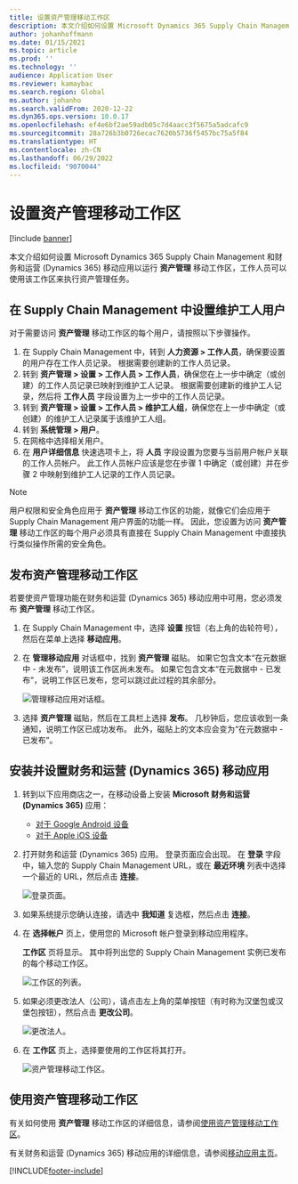 ```yaml
---
title: 设置资产管理移动工作区
description: 本文介绍如何设置 Microsoft Dynamics 365 Supply Chain Management 和财务和运营 (Dynamics 365) 移动应用以运行资产管理移动工作区，工作人员可以使用该工作区来执行资产管理任务。
author: johanhoffmann
ms.date: 01/15/2021
ms.topic: article
ms.prod: ''
ms.technology: ''
audience: Application User
ms.reviewer: kamaybac
ms.search.region: Global
ms.author: johanho
ms.search.validFrom: 2020-12-22
ms.dyn365.ops.version: 10.0.17
ms.openlocfilehash: ef4e6bf2ae59adb05c7d4aacc3f5675a5adcafc9
ms.sourcegitcommit: 28a726b3b0726ecac7620b5736f5457bc75a5f84
ms.translationtype: HT
ms.contentlocale: zh-CN
ms.lasthandoff: 06/29/2022
ms.locfileid: "9070044"
---
```

# <a name="set-up-the-asset-management-mobile-workspace"></a>设置资产管理移动工作区

[!include [banner](../includes/banner.md)]

本文介绍如何设置 Microsoft Dynamics 365 Supply Chain Management 和财务和运营 (Dynamics 365) 移动应用以运行 **资产管理** 移动工作区，工作人员可以使用该工作区来执行资产管理任务。

## <a name="set-up-maintenance-worker-users-in-supply-chain-management"></a>在 Supply Chain Management 中设置维护工人用户

对于需要访问 **资产管理** 移动工作区的每个用户，请按照以下步骤操作。

1. 在 Supply Chain Management 中，转到 **人力资源 \> 工作人员**，确保要设置的用户存在工作人员记录。 根据需要创建新的工作人员记录。
1. 转到 **资产管理 \> 设置 \> 工作人员 \> 工作人员**，确保您在上一步中确定（或创建）的工作人员记录已映射到维护工人记录。 根据需要创建新的维护工人记录，然后将 **工作人员** 字段设置为上一步中的工作人员记录。
1. 转到 **资产管理 \> 设置 \> 工作人员 \> 维护工人组**，确保您在上一步中确定（或创建）的维护工人记录属于该维护工人组。
1. 转到 **系统管理 \> 用户**。
1. 在网格中选择相关用户。
1. 在 **用户详细信息** 快速选项卡上，将 **人员** 字段设置为您要与当前用户帐户关联的工作人员帐户。 此工作人员帐户应该是您在步骤 1 中确定（或创建）并在步骤 2 中映射到维护工人记录的工作人员记录。

> [!NOTE]
> 用户权限和安全角色应用于 **资产管理** 移动工作区的功能，就像它们会应用于 Supply Chain Management 用户界面的功能一样。 因此，您设置为访问 **资产管理** 移动工作区的每个用户必须具有直接在 Supply Chain Management 中直接执行类似操作所需的安全角色。

## <a name="publish-the-asset-management-mobile-workspace"></a>发布资产管理移动工作区

若要使资产管理功能在财务和运营 (Dynamics 365) 移动应用中可用，您必须发布 **资产管理** 移动工作区。

1. 在 Supply Chain Management 中，选择 **设置** 按钮（右上角的齿轮符号），然后在菜单上选择 **移动应用**。
1. 在 **管理移动应用** 对话框中，找到 **资产管理** 磁贴。 如果它包含文本“在元数据中 - 未发布”，说明该工作区尚未发布。 如果它包含文本“在元数据中 - 已发布”，说明工作区已发布，您可以跳过此过程的其余部分。

    ![管理移动应用对话框。](media/mobile-workspaces.png "管理移动应用对话框")

1. 选择 **资产管理** 磁贴，然后在工具栏上选择 **发布**。 几秒钟后，您应该收到一条通知，说明工作区已成功发布。 此外，磁贴上的文本应会变为“在元数据中 - 已发布”。

## <a name="install-and-set-up-the-finance-and-operations-dynamics-365-mobile-app"></a>安装并设置财务和运营 (Dynamics 365) 移动应用

1. 转到以下应用商店之一，在移动设备上安装 **Microsoft 财务和运营 (Dynamics 365)** 应用：

    - [对于 Google Android 设备](https://go.microsoft.com/fwlink/?linkid=850662)
    - [对于 Apple iOS 设备](https://go.microsoft.com/fwlink/?linkid=850663)

1. 打开财务和运营 (Dynamics 365) 应用。 登录页面应会出现。 在 **登录** 字段中，输入您的 Supply Chain Management URL，或在 **最近环境** 列表中选择一个最近的 URL，然后点击 **连接**。

    ![登录页面。](media/mobile-app-sign-in.png "登录页")

1. 如果系统提示您确认连接，请选中 **我知道** 复选框，然后点击 **连接**。
1. 在 **选择帐户** 页上，使用您的 Microsoft 帐户登录到移动应用程序。

    **工作区** 页将显示。 其中将列出您的 Supply Chain Management 实例已发布的每个移动工作区。

    ![工作区的列表。](media/mobile-app-workspaces.png "工作区列表")

1. 如果必须更改法人（公司），请点击左上角的菜单按钮（有时称为汉堡包或汉堡包按钮），然后点击 **更改公司**。

    ![更改法人。](media/mobile-app-change-comp.png "更改法人")

1. 在 **工作区** 页上，选择要使用的工作区将其打开。

    ![资产管理移动工作区。](media/mobile-app-asset-workspace.png "资产管理移动工作区")

## <a name="work-with-the-asset-management-mobile-workspace"></a>使用资产管理移动工作区

有关如何使用 **资产管理** 移动工作区的详细信息，请参阅[使用资产管理移动工作区](asset-management-mobile-workspace.md)。

有关财务和运营 (Dynamics 365) 移动应用的详细信息，请参阅[移动应用主页](../../fin-ops-core/dev-itpro/mobile-apps/Mobile-app-home-page.md)。


[!INCLUDE[footer-include](../../includes/footer-banner.md)]

